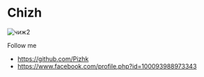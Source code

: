 # Chizh
![чиж2](https://github.com/Pizhk/Chizh/assets/150262218/a8a63979-c246-4547-a262-71b34921f898)

Follow me
- https://github.com/Pizhk
- https://www.facebook.com/profile.php?id=100093988973343

